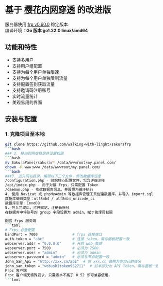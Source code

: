 # 基于 [樱花内网穿透](https://github.com/ZeroDream-CN/SakuraPanel) 的改进版

服务器使用 [frp v0.60.0](https://github.com/fatedier/frp/releases/tag/v0.60.0) 稳定版本  
编译环境：**Go 版本 go1.22.0 linux/amd64**

## 功能和特性

- 支持多用户
- 支持用户组配置
- 支持为每个用户单独限速
- 支持为每个用户单独限制流量
- 支持配置签到获取流量
- 支持邀请码注册账号
- 实时流量统计
- 美观易用的界面

## 安装与配置

### 1. 克隆项目至本地

```bash
git clone https://github.com/walking-with-linght/sakurafrp
```bash
### 2. 移动到网站目录并设置权限
```bash
mv SakuraPanel/sakura/* /data/wwwroot/my.panel.com/
chown -R www:www /data/wwwroot/my.panel.com/
```bash
###3. 进入网站目录，编辑以下三个文件，修改数据库信息
/configuration.php - 网站核心配置文件，包含详细注释
/api/index.php - 用于对接 Frps，只需配置 Token
/daemon.php - 修改数据库信息，并设置为循环执行
4. 使用 Navicat 或 phpMyAdmin 等数据库管理工具创建数据库，并导入 import.sql
数据库编码类型：utf8mb4 / utf8mb4_unicode_ci
数据库引擎：InnoDB
5. 导入完成后，打开网站，注册新账号
在数据库中将账号的 group 字段设置为 admin，赋予管理员权限

配套 Frps 服务端
```toml
# Frps 必备配置
bindPort = 7000                # frps 连接端口
auth.token = "abc"             # 连接 token，需与面板配置一致
webserver.addr = "0.0.0.0"     # 开启 web 管理
webserver.port = 7500          # 必须为 7500
webserver.user = "admin"       # 必须为 admin
webserver.password = "admin"   # 必须与节点配置一致
John_San_Api = "http://xxx.cn/api"  # 将 xxx.cn 替换为你自己的域名
john_san_token = "wobushitoken9527|1"  # 前半部分为 API Token，需与面板一致；后半部分为节点 ID
Frpc 客户端
Frpc 客户端无特殊要求，只需版本不高于 0.52 即可兼容使用。
```toml
